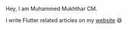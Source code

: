 Hey, 
I am Muhammed Mukhthar CM.

I write Flutter related articles on my [website](https://mukhtharcm.com) 😄
